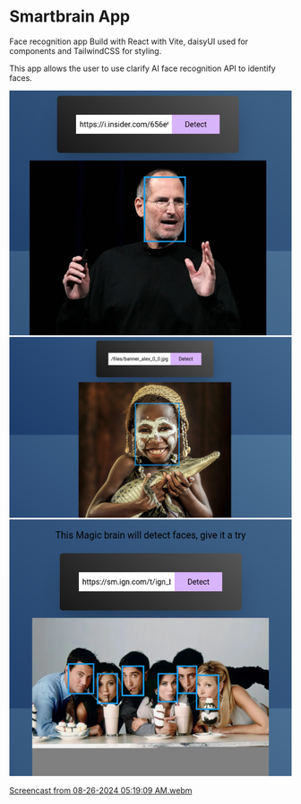 # Smartbrain App
Face recognition app Build with React with Vite, daisyUI used for components and TailwindCSS for styling.

This app allows the user to use clarify AI face recognition API to identify faces.

<img src="https://github.com/Jhonneg/SmartbrainJSX/blob/main/assets/Screenshot%20from%202024-05-04%2008-08-01.png" width="800">

<img src="https://github.com/Jhonneg/SmartbrainJSX/blob/main/assets/Screenshot%20from%202024-04-15%2017-30-09.png" width="800">

<img src="https://github.com/Jhonneg/SmartbrainJSX/blob/main/assets/Screenshot%20from%202024-05-04%2008-01-59.png" width="800">

[Screencast from 08-26-2024 05:19:09 AM.webm](https://github.com/user-attachments/assets/7bd3b2f7-c801-4c24-9d36-a0fc6e290271)
